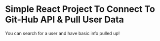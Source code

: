 # Simple React Project To Connect To Git-Hub API & Pull User Data

You can search for a user and have basic info pulled up!
